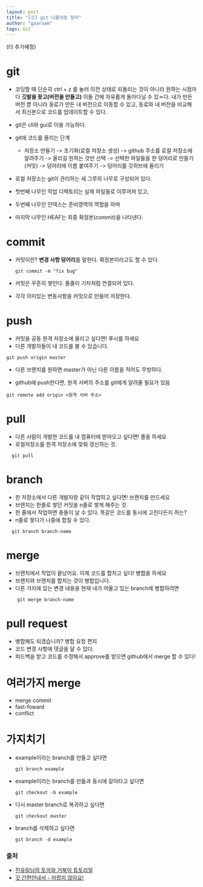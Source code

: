 ```yaml
---
layout: post
title: "[깃] git 나름대로 정리"
author: "gaaraam"
tags: Git
---
```


(더 추가예정)

# git 

* 코딩할 때 단순히 ctrl + z 를 눌러 이전 상태로 되돌리는 것이 아니라 원하는 시점마다 **깃발을 꽂고(버전을 만들고)** 이들 간에 자유롭게 돌아다닐 수 있ㅆ다. 내가 만든 버전 뿐 아니라 동료가 만든 내 버전으로 이동할 수 있고, 동료와 내 버전을 비교해서 최신본으로 코드를 업데이트할 수 있다.
* git은 cli와 gui로 이용 가능하다.
* git에 코드를 올리는 단계
  * 저장소 만들기 -> 초기화(로컬 저장소 생성) -> github 주소를 로컬 저장소에 알려주기 -> 올리길 원하는 것만 선택 ->  선택한 파일들을 한 덩어리로 만들기(커밋) -> 덩어리에 이름 붙여주기 -> 덩어리를 깃허브에 올리기

* 로컬 저장소는 git이 관리하는 세 그루의 나무로 구성되어 있다.
* 첫번째 나무인 작업 디렉토리는 실제 파일들로 이루어져 있고,
* 두번째 나무인 인덱스는 준비영역의 역할을 하며
* 마지막 나무인 HEAF는 최종 확정본(commit)을 나타낸다.
  
# commit

* 커밋이란? **변경 사항 덩어리**를 말한다. 확정본이라고도 할 수 있다.
  
  ```
  git commit -m "fix bug"
  ```

* 커밋은 꾸준히 쌓인다. 줄줄이 기차처럼 연결되어 있다.
* 각각 의미있는 변동사항을 커밋으로 만들어 저장한다.

# push

* 커밋을 공동 원격 저장소에 올리고 싶다면! 푸시를 하세요
* 다른 개발자들이 내 코드를 볼 수 있습니다.

```
git push origin master

```

* 다른 브랜치를 원하면 master가 아닌 다른 이름을 적어도 무방하다.

* github에 push한다면, 원격 서버의 주소를 git에게 알려줄 필요가 있음

```
git remote add origin <원격 서버 주소>
```
# pull

* 다른 사람이 개발한 코드를 내 컴퓨터에 받아오고 싶다면! 풀을 하세요
* 로컬저장소를 원격 저장소에 맞춰 갱신하는 것.
  
```
  git pull
```

# branch

* 한 저장소에서 다른 개발자랑 같이 작업하고 싶다면! 브랜치를 만드세요
* 브랜치는 한줄로 쌓던 커밋을 n줄로 쌓게 해주는 것.
* 한 줄에서 작업하면 충돌이 날 수 있다. 똑같은 코드를 동시에 고친다든지 하는?
* n줄로 쌓다가 나중에 합칠 수 있다.
  
```
  git branch branch-name
```

# merge

* 브랜치에서 작업이 끝났어요. 이제 코드를 합치고 싶다! 병합을 하세요
* 브랜치와 브랜치를 합치는 것이 병합입니다.
* 다른 가지에 있는 변경 내용을 현재 내가 머물고 있는 branch에 병합하려면 
```
    git merge branch-name
```

# pull request

* 병합해도 되겠습니까? 병합 요청 편지
* 코드 변경 사항에 댓글을 달 수 있다.
* 피드백을 받고 코드를 수정해서 approve를 받으면 github에서 merge 할 수 있다!

# 여러가지 merge

* merge commit
* fast-foward
* conflict

# 가지치기

* example이라는 branch를 만들고 싶다면
  ```
  git branch example
  ```

* example이라는 branch를 만듦과 동시에 갈아타고 싶다면
  ```
  git checkout -b example
  ```

* 다시 master branch로 복귀하고 싶다면
  ```
  git checkout master
  ```

* branch를 삭제하고 싶다면
  ```
  git branch -d example
  ```

### 출처
 * [진유림님의 토끼와 거북이 튜토리얼](https://milooy.wordpress.com/2017/06/21/working-together-with-github-tutorial/)
 * [깃 간편안내서 - 어렵지 않아요!](https://rogerdudler.github.io/git-guide/index.ko.html)
  
